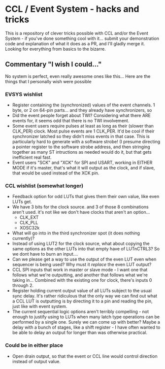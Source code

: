 # CCL / Event System - hacks and tricks
This is a repository of clever tricks possible with CCL and/or the Event System - if you've done something cool with it... submit your demonstration code and explanation of what it does as a PR, and I'll gladly merge it. Looking for everything from basics to the bizarre. 


## Commentary "I wish I could..."
No system is perfect, even really awesome ones like this... Here are the things that I personally wish were possible
### EVSYS wishlist
* Register containing the (synchronized) values of the event channels. 1 byte, or 2 on 64-pin parts... and they already have synchronizers, so 
* Did the event people forget about TWI? Considering what there ARE events for, it seems odd that there is no TWI involvement.
* Some event users require pulses at least as long as their (slower than CLK_PER) clock. Most pulse events are 1 CLK_PER. It'd be cool if their synchronizer latched so they didn't miss events in that case. This is particularly hard to generate with a software strobe! (I presume directing a pointer register to the software strobe address, and then stringing together as many ST intructions as needed would do it, but that gets inefficient real fast.
* Event users "SCK" and "XCK" for SPI and USART, working in EITHER MODE if it's master, that's what it will output as the clock, and if slave, that would be used instead of the XCK pin.
### CCL wishlist (somewhat longer)
* Feedback option for odd LUTs that gives them their own value, like even LUTs get.
* We have 3 bits for the clock source. and 3 of those 8 combinations aren't used. it's not like we don't have clocks that aren't an option... 
  * CLK_EXT
  * CLK_PLL
  * XOSC32k
* What will go into in the third synchronizer spot (it does nothing currently)?
* Instead of using LUT2 for the clock source, what about copying the same options as the other LUTs into that empty have of LUTnCTRL3? So we dont have to burn an input....
* Can we please get a way to use the output of the even LUT even when sequencer is being used? Why must it *replace* the even LUT output?
* CCL SPI inputs that work in master or slave mode - I want one that follows what we're outputting, and another that follows what we're taking in... Combined with the existing one for clock, there's inputs 0 through 2.
* Register holding current output value of all LUTs subject to the usual sync delay. It's rather ridiculous that the only way we can find out what a CCL LUT is outputting is by directing it to a pin and reading the pin, just like with event system.
* The current sequential logic options aren't terribly compelling - not enough to justify using to LUTs when many latch type operations can be performed by a single one. Surely we can come up with better? Maybe a delay with a bunch of stages, like a shift register - I have often wanted to be able to delay an output for longer than was otherwise practical.
### Could be in either place
* Open drain output, so that the event or CCL line would control direction instead of output value. 
